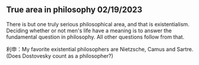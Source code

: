 ## True area in philosophy 02/19/2023

There is but one truly serious philosophical area, and that is existentialism. Deciding whether or not men's life have a meaning is to answer the fundamental question in philosophy. All other questions follow from that.

利申：My favorite existential philosophers are Nietzsche, Camus and Sartre. (Does Dostovesky count as a philosopher?)
